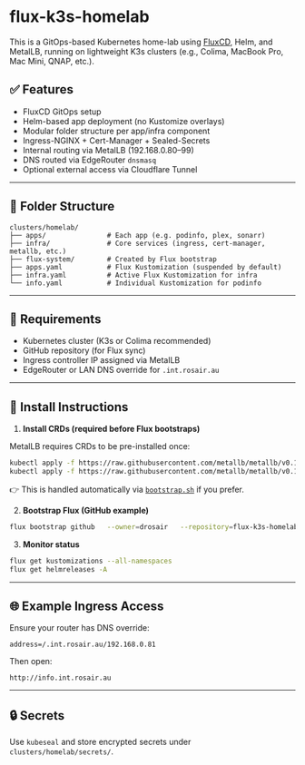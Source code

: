 # flux-k3s-homelab

This is a GitOps-based Kubernetes home-lab using [FluxCD](https://fluxcd.io), Helm, and MetalLB, running on lightweight K3s clusters (e.g., Colima, MacBook Pro, Mac Mini, QNAP, etc.).

## ✅ Features

- FluxCD GitOps setup
- Helm-based app deployment (no Kustomize overlays)
- Modular folder structure per app/infra component
- Ingress-NGINX + Cert-Manager + Sealed-Secrets
- Internal routing via MetalLB (192.168.0.80–99)
- DNS routed via EdgeRouter `dnsmasq`
- Optional external access via Cloudflare Tunnel

---

## 📁 Folder Structure

```
clusters/homelab/
├── apps/               # Each app (e.g. podinfo, plex, sonarr)
├── infra/              # Core services (ingress, cert-manager, metallb, etc.)
├── flux-system/        # Created by Flux bootstrap
├── apps.yaml           # Flux Kustomization (suspended by default)
├── infra.yaml          # Active Flux Kustomization for infra
└── info.yaml           # Individual Kustomization for podinfo
```

---

## 🧪 Requirements

- Kubernetes cluster (K3s or Colima recommended)
- GitHub repository (for Flux sync)
- Ingress controller IP assigned via MetalLB
- EdgeRouter or LAN DNS override for `.int.rosair.au`

---

## 🚀 Install Instructions

1. **Install CRDs (required before Flux bootstraps)**

MetalLB requires CRDs to be pre-installed once:

```bash
kubectl apply -f https://raw.githubusercontent.com/metallb/metallb/v0.13.12/config/crd/bases/metallb.io_ipaddresspools.yaml
kubectl apply -f https://raw.githubusercontent.com/metallb/metallb/v0.13.12/config/crd/bases/metallb.io_l2advertisements.yaml
```

👉 This is handled automatically via [`bootstrap.sh`](./bootstrap.sh) if you prefer.

2. **Bootstrap Flux (GitHub example)**

```bash
flux bootstrap github   --owner=drosair   --repository=flux-k3s-homelab   --branch=main   --path=clusters/homelab   --personal
```

3. **Monitor status**

```bash
flux get kustomizations --all-namespaces
flux get helmreleases -A
```

---

## 🌐 Example Ingress Access

Ensure your router has DNS override:

```
address=/.int.rosair.au/192.168.0.81
```

Then open:

```
http://info.int.rosair.au
```

---

## 🔒 Secrets

Use `kubeseal` and store encrypted secrets under `clusters/homelab/secrets/`.

